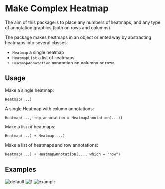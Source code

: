 Make Complex Heatmap
=========================

The aim of this package is to place any numbers of heatmaps, and any type of annotation graphics (both on rows and columns).

The package makes heatmaps in an object oriented way by abstracting heatmaps into several classes:

- `Heatmap` a single heatmap
- `HeatmapList` a list of heatmaps
- `HeatmapAnnotation` annotation on columns or rows

## Usage

Make a single heatmap:

```{r}
Heatmap(...)
```

A single Heatmap with column annotations:

```{r}
Heatmap(..., top_annotation = HeatmapAnnotation(...))
```

Make a list of heatmaps:

```{r}
Heatmap(...) + Heatmap(...)
```

Make a list of heatmaps and row annotations:

```{r}
Heatmap(...) + HeatmapAnnotation(..., which = "row")
```

## Examples

![default](https://cloud.githubusercontent.com/assets/449218/6541828/75c77f8a-c4e5-11e4-80af-6ebb5e649898.png)
![1](https://cloud.githubusercontent.com/assets/449218/6541827/75b8c620-c4e5-11e4-954e-1c0709b9f1b7.png)
![example](https://cloud.githubusercontent.com/assets/449218/6862097/1bc46436-d443-11e4-91f5-431bc9210c80.png)
